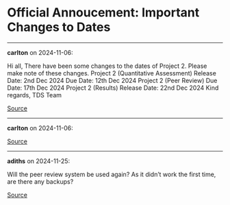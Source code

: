 # Official Annoucement: Important Changes to Dates


---

**carlton** on 2024-11-06:

Hi all,
There have been some changes to the dates of Project 2. Please make note of these changes.
Project 2 (Quantitative Assessment)
Release Date: 2nd Dec 2024
Due Date: 12th Dec 2024
Project 2 (Peer Review)
Due Date: 17th Dec 2024
Project 2 (Results)
Release Date: 22nd Dec 2024
Kind regards,
TDS Team

[Source](https://discourse.onlinedegree.iitm.ac.in/t/official-annoucement-important-changes-to-dates/155751/1)

---

**carlton** on 2024-11-06:



[Source](https://discourse.onlinedegree.iitm.ac.in/t/official-annoucement-important-changes-to-dates/155751/2)

---

**adiths** on 2024-11-25:

Will the peer review system be used again? As it didn’t work the first time, are there any backups?

[Source](https://discourse.onlinedegree.iitm.ac.in/t/official-annoucement-important-changes-to-dates/155751/3)
